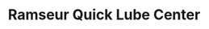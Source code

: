 ---
title: "Ramseur Quick Lube Center"
url: /ramseur/ramseur-quick-lube-center/
shop: car repair
---